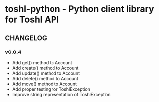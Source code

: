 # toshl-python - Python client library for Toshl API

## CHANGELOG

### v0.0.4

- Add get() method to Account
- Add create() method to Account
- Add update() method to Account
- Add delete() method to Account
- Add move() method to Account
- Add proper testing for ToshlException
- Improve string representation of ToshlException
